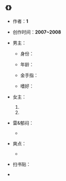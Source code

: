 ## 《》

- 作者：**1**
  
    > 

- 创作时间：**2007~2008**

- 男主：

  * 身份：
  
  * 年龄：
  * 金手指：
  * 嗜好：

- 女主：

  1. 

  2. 

- 雷&郁闷：

  * 

- 爽点：
  
  * 

- 扫书贴：
  
 *